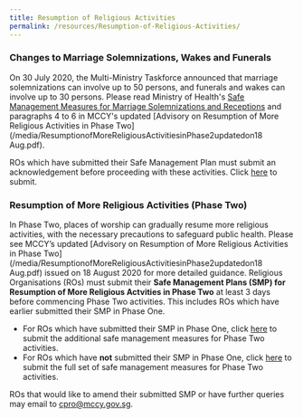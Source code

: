 ```yaml
---
title: Resumption of Religious Activities
permalink: /resources/Resumption-of-Religious-Activities/
---
```


### Changes to Marriage Solemnizations, Wakes and Funerals 
On 30 July 2020, the Multi-Ministry Taskforce announced that marriage solemnizations can involve up to 50 persons, and funerals and wakes can involve up to 30 persons. Please read Ministry of Health's [Safe Management Measures for Marriage Solemnizations and Receptions](https://go.gov.sg/weddings) and paragraphs 4 to 6 in MCCY's updated [Advisory on Resumption of More Religious Activities in Phase Two](/media/ResumptionofMoreReligiousActivitiesinPhase2updatedon18 Aug.pdf). 

ROs which have submitted their Safe Management Plan must submit an acknowledgement before proceeding with these activities. Click [here](https://www.form.gov.sg/5f264fe0878cfc0013f07087) to submit.

### Resumption of More Religious Activities (Phase Two)
In Phase Two, places of worship can gradually resume more religious activities, with the necessary precautions to safeguard public health. Please see MCCY’s updated [Advisory on Resumption of More Religious Activities in Phase Two](/media/ResumptionofMoreReligiousActivitiesinPhase2updatedon18 Aug.pdf) issued on 18 August 2020 for more detailed guidance. Religious Organisations (ROs) must submit their **Safe Management Plans (SMP) for Resumption of More Religious Actvities in Phase Two** at least 3 days before commencing Phase Two activities. This includes ROs which have earlier submitted their SMP in Phase One.

* For ROs which have submitted their SMP in Phase One, click [here](https://www.form.gov.sg/5ee9731b6319c2001142d399) to submit the additional safe management measures for Phase Two activities.
* For ROs which have **not** submitted their SMP in Phase One, click [here](https://www.form.gov.sg/5eeb1acc5a361100119ea96f) to submit the full set of safe management measures for Phase Two activities.


ROs that would like to amend their submitted SMP or have further queries may email to [cpro@mccy.gov.sg](mailto:cpro@mccy.gov.sg).

